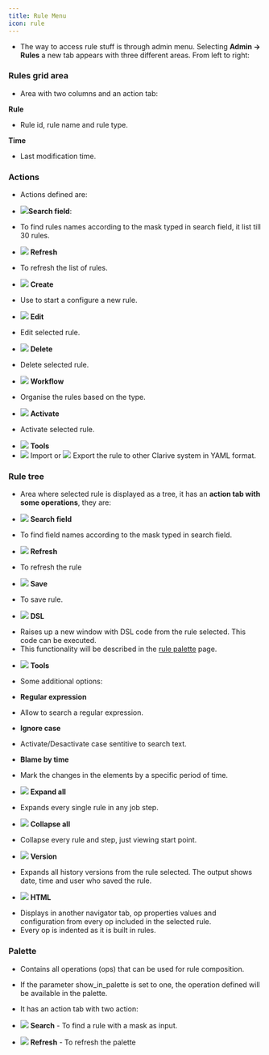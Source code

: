 ```yaml
---
title: Rule Menu
icon: rule
---
```


* The way to access rule stuff is through admin menu. Selecting **Admin → Rules** a new tab appears with three different areas. From left to right:

### Rules grid area

* Area with two columns and an action tab:

**Rule**

* Rule id, rule name and rule type.

**Time**

* Last modification time.

### Actions

* Actions defined are:

- <img src="/static/images/icons/search-small.svg" />**Search field**:
* To find rules names according to the mask typed in search field, it list till 30 rules.

- <img src="/static/images/icons/refresh.svg" /> **Refresh**

* To refresh the list of rules.

- <img src="/static/images/icons/add.svg" /> **Create**

* Use to start a configure a new rule.

- <img src="/static/images/icons/edit.svg" /> **Edit**

* Edit selected rule.

- <img src="/static/images/icons/delete.svg" /> **Delete**

* Delete selected rule.

- <img src="/static/images/icons/workflow.svg" /> **Workflow**

* Organise the rules based on the type.

- <img src="/static/images/icons/restart_new.svg" /> **Activate**

* Activate selected rule.

- <img src="/static/images/icons/wrench.svg" /> **Tools**
- <img src="/static/images/icons/import.svg" /> Import or <img src="/static/images/icons/export.svg" /> Export the rule to other Clarive system in YAML format.

### Rule tree

* Area where selected rule is displayed as a tree, it has an **action tab with some operations**, they are:

- <img src="/static/images/icons/search-small.svg" /> **Search field**

* To find field names according to the mask typed in search field.

- <img src="/static/images/icons/refresh.svg" /> **Refresh**

* To refresh the rule

- <img src="/static/images/icons/save.svg" /> **Save**

* To save rule.

- <img src="/static/images/icons/edit.svg" /> **DSL**

* Raises up a new window with DSL code from the rule selected. This code can be executed.
* This functionality will be described in the [rule palette](rules/rule-palette) page.

- <img src="/static/images/icons/wrench.svg" /> **Tools**

* Some additional options:

- **Regular expression**

* Allow to search a regular expression.

- **Ignore case**

* Activate/Desactivate case sentitive to search text.

- **Blame by time**

* Mark the changes in the elements by a specific period of time.

- <img src="/static/images/icons/expandall.svg" /> **Expand all**

* Expands every single rule in any job step.

- <img src="/static/images/icons/collapseall.svg" /> **Collapse all**

* Collapse every rule and step, just viewing start point.

- <img src="/static/images/icons/slot.svg" /> **Version**

* Expands all history versions from the rule selected. The output shows date, time and user who saved the rule.

- <img src="/static/images/icons/html.svg" /> **HTML**

* Displays in another navigator tab, op properties values and configuration from every op included in the selected rule.
* Every op is indented as it is built in rules.

### Palette

* Contains all operations (ops) that can be used for rule composition.
* If the parameter show_in_palette is set to one, the operation defined will be available in the palette.

* It has an action tab with two action:

- <img src="/static/images/icons/search-small.svg" /> **Search** - To find a rule with a mask as input.

- <img src="/static/images/icons/refresh.svg" /> **Refresh** - To refresh the palette

